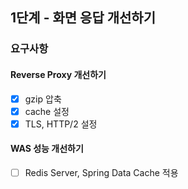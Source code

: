 ## 1단계 - 화면 응답 개선하기
### 요구사항
#### Reverse Proxy 개선하기
- [x] gzip 압축
- [x] cache 설정
- [x] TLS, HTTP/2 설정

#### WAS 성능 개선하기
- [ ] Redis Server, Spring Data Cache 적용